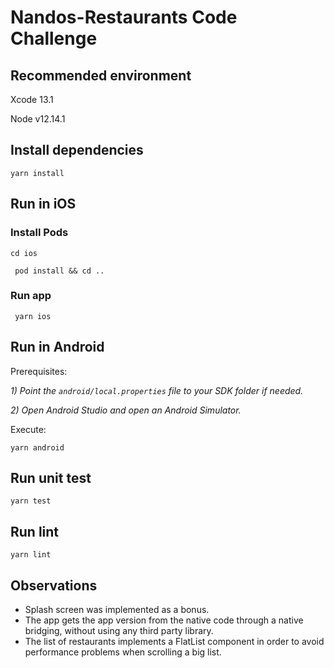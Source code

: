 # Nandos-Restaurants Code Challenge

## Recommended environment
Xcode 13.1

Node v12.14.1

## Install dependencies
```yarn install ```

## Run in iOS

### Install Pods
```cd ios```

``` pod install && cd ..```
### Run app
``` yarn ios```

## Run in Android
Prerequisites:

_1) Point the ```android/local.properties``` file to your SDK folder if needed._

_2) Open Android Studio and open an Android Simulator._

Execute:

``` yarn android ```

## Run unit test
``` yarn test ```

## Run lint
``` yarn lint ```

## Observations
- Splash screen was implemented as a bonus.
- The app gets the app version from the native code through a native bridging, without using any third party library.
- The list of restaurants implements a FlatList component in order to avoid performance problems when scrolling a big list.
